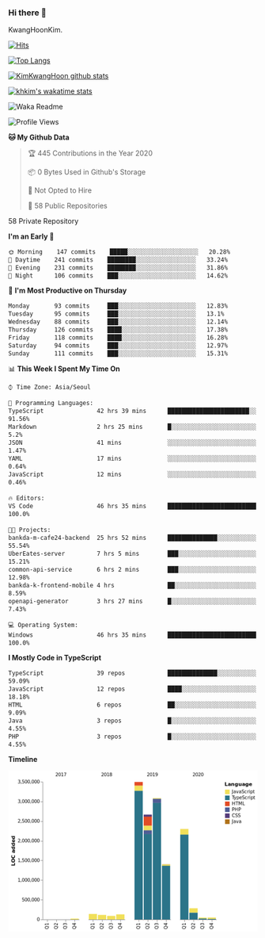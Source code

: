### Hi there 👋

KwangHoonKim.

[![Hits](https://hits.seeyoufarm.com/api/count/incr/badge.svg?url=https%3A%2F%2Fgithub.com%2Frhkdgns95)](https://hits.seeyoufarm.com)  

[![Top Langs](https://github-readme-stats.vercel.app/api/top-langs/?username=rhkdgns95&layout=compact)](https://github.com/anuraghazra/github-readme-stats)   

[![KimKwangHoon github stats](https://github-readme-stats.vercel.app/api?username=rhkdgns95&show_icons=true)](https://github.com/anuraghazra/github-readme-stats)  

[![khkim's wakatime stats](https://github-readme-stats.vercel.app/api/wakatime?username=rhkdgns95)](https://github.com/anuraghazra/github-readme-stats)

<!--
**rhkdgns95/rhkdgns95** is a ✨ _special_ ✨ repository because its `README.md` (this file) appears on your GitHub profile.

Here are some ideas to get you started:

- 🔭 I’m currently working on ...
- 🌱 I’m currently learning ...
- 👯 I’m looking to collaborate on ...
- 🤔 I’m looking for help with ...
- 💬 Ask me about ...
- 📫 How to reach me: ...
- 😄 Pronouns: ...
- ⚡ Fun fact: ...
-->



![Waka Readme](https://github.com/rhkdgns95/rhkdgns95/workflows/Waka%20Readme/badge.svg)
<!--START_SECTION:waka-->
![Profile Views](http://img.shields.io/badge/Profile%20Views-0-blue)

**🐱 My Github Data** 

> 🏆 445 Contributions in the Year 2020
 > 
> 📦 0 Bytes Used in Github's Storage 
 > 
> 🚫 Not Opted to Hire
 > 
> 📜 58 Public Repositories 
 > 
58 Private Repository 
 > 
**I'm an Early 🐤** 

```text
🌞 Morning    147 commits    █████░░░░░░░░░░░░░░░░░░░░   20.28% 
🌆 Daytime    241 commits    ████████░░░░░░░░░░░░░░░░░   33.24% 
🌃 Evening    231 commits    ████████░░░░░░░░░░░░░░░░░   31.86% 
🌙 Night      106 commits    ███░░░░░░░░░░░░░░░░░░░░░░   14.62%

```
📅 **I'm Most Productive on Thursday** 

```text
Monday       93 commits     ███░░░░░░░░░░░░░░░░░░░░░░   12.83% 
Tuesday      95 commits     ███░░░░░░░░░░░░░░░░░░░░░░   13.1% 
Wednesday    88 commits     ███░░░░░░░░░░░░░░░░░░░░░░   12.14% 
Thursday     126 commits    ████░░░░░░░░░░░░░░░░░░░░░   17.38% 
Friday       118 commits    ████░░░░░░░░░░░░░░░░░░░░░   16.28% 
Saturday     94 commits     ███░░░░░░░░░░░░░░░░░░░░░░   12.97% 
Sunday       111 commits    ███░░░░░░░░░░░░░░░░░░░░░░   15.31%

```


📊 **This Week I Spent My Time On** 

```text
⌚︎ Time Zone: Asia/Seoul

💬 Programming Languages: 
TypeScript               42 hrs 39 mins      ███████████████████████░░   91.56% 
Markdown                 2 hrs 25 mins       █░░░░░░░░░░░░░░░░░░░░░░░░   5.2% 
JSON                     41 mins             ░░░░░░░░░░░░░░░░░░░░░░░░░   1.47% 
YAML                     17 mins             ░░░░░░░░░░░░░░░░░░░░░░░░░   0.64% 
JavaScript               12 mins             ░░░░░░░░░░░░░░░░░░░░░░░░░   0.46%

🔥 Editors: 
VS Code                  46 hrs 35 mins      █████████████████████████   100.0%

🐱‍💻 Projects: 
bankda-m-cafe24-backend  25 hrs 52 mins      ██████████████░░░░░░░░░░░   55.54% 
UberEates-server         7 hrs 5 mins        ███░░░░░░░░░░░░░░░░░░░░░░   15.21% 
common-api-service       6 hrs 2 mins        ███░░░░░░░░░░░░░░░░░░░░░░   12.98% 
bankda-k-frontend-mobile 4 hrs               ██░░░░░░░░░░░░░░░░░░░░░░░   8.59% 
openapi-generator        3 hrs 27 mins       █░░░░░░░░░░░░░░░░░░░░░░░░   7.43%

💻 Operating System: 
Windows                  46 hrs 35 mins      █████████████████████████   100.0%

```

**I Mostly Code in TypeScript** 

```text
TypeScript               39 repos            ██████████████░░░░░░░░░░░   59.09% 
JavaScript               12 repos            ████░░░░░░░░░░░░░░░░░░░░░   18.18% 
HTML                     6 repos             ██░░░░░░░░░░░░░░░░░░░░░░░   9.09% 
Java                     3 repos             █░░░░░░░░░░░░░░░░░░░░░░░░   4.55% 
PHP                      3 repos             █░░░░░░░░░░░░░░░░░░░░░░░░   4.55%

```


**Timeline**

![Chart not found](https://raw.githubusercontent.com/rhkdgns95/rhkdgns95/master/charts/bar_graph.png) 


<!--END_SECTION:waka-->
